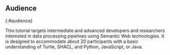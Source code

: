 ## Audience

{:#audience}

This tutorial targets intermediate and advanced developers and researchers interested in data processing pipelines using
Semantic Web technologies. It is designed to accommodate about 20 participants with a basic understanding of Turtle,
SHACL, and Python, JavaScript, or Java.

